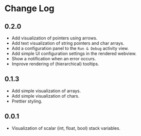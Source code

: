 # Change Log

## 0.2.0

- Add visualization of pointers using arrows.
- Add text visualization of string pointers and char arrays.
- Add a configuration panel to the `Run & Debug` activity view.
- Add simple UI configuration settings in the rendered webview.
- Show a notification when an error occurs.
- Improve rendering of (hierarchical) tooltips.

## 0.1.3

- Add simple visualization of arrays.
- Add simple visualization of chars.
- Prettier styling.

## 0.0.1

- Visualization of scalar (int, float, bool) stack variables.
